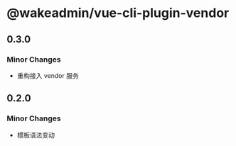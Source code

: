 # @wakeadmin/vue-cli-plugin-vendor

## 0.3.0

### Minor Changes

- 重构接入 vendor 服务

## 0.2.0

### Minor Changes

- 模板语法变动
